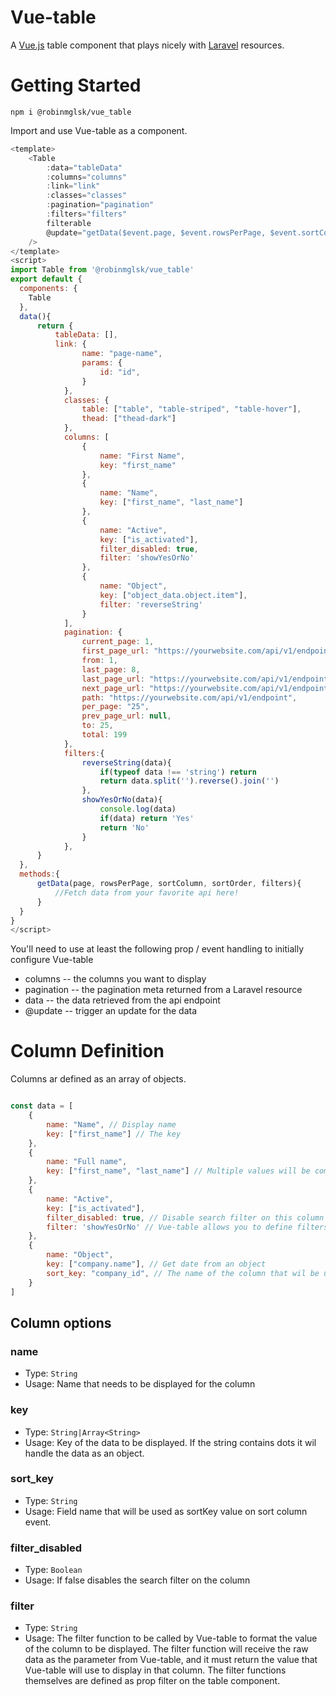 # Vue-table

A [Vue.js](https://vuejs.org) table component that plays nicely with [Laravel](https://laravel.com/) resources.

# Getting Started

```
npm i @robinmglsk/vue_table
```

Import and use Vue-table as a component.

```js
<template>
    <Table
        :data="tableData"
        :columns="columns"
        :link="link"
        :classes="classes"
        :pagination="pagination"
        :filters="filters"
        filterable
        @update="getData($event.page, $event.rowsPerPage, $event.sortColumn, $event.sortOrder, $event.filters)"
    />
</template>
<script>
import Table from '@robinmglsk/vue_table'
export default {
  components: {
    Table
  },
  data(){
      return {
          tableData: [],
          link: {
                name: "page-name",
                params: {
                    id: "id",
                }
            },
            classes: {
                table: ["table", "table-striped", "table-hover"],
                thead: ["thead-dark"]
            },
            columns: [
                {
                    name: "First Name",
                    key: "first_name"
                },
                {
                    name: "Name",
                    key: ["first_name", "last_name"]
                },
                {
                    name: "Active",
                    key: ["is_activated"],
                    filter_disabled: true,
                    filter: 'showYesOrNo'
                },
                {
                    name: "Object",
                    key: ["object_data.object.item"],
                    filter: 'reverseString'
                }
            ],
            pagination: {
                current_page: 1,
                first_page_url: "https://yourwebsite.com/api/v1/endpoint?page_size=25&order_by=id&sort=ASC&like=null&page=1",
                from: 1,
                last_page: 8,
                last_page_url: "https://yourwebsite.com/api/v1/endpoint?page_size=25&order_by=id&sort=ASC&like=null&page=8",
                next_page_url: "https://yourwebsite.com/api/v1/endpoint?page_size=25&order_by=id&sort=ASC&like=null&page=2",
                path: "https://yourwebsite.com/api/v1/endpoint",
                per_page: "25",
                prev_page_url: null,
                to: 25,
                total: 199
            },
            filters:{
                reverseString(data){
                    if(typeof data !== 'string') return
                    return data.split('').reverse().join('')
                },
                showYesOrNo(data){
                    console.log(data)
                    if(data) return 'Yes'
                    return 'No'
                }
            },
      }
  },
  methods:{
      getData(page, rowsPerPage, sortColumn, sortOrder, filters){
          //Fetch data from your favorite api here!
      }
  }
}
</script>
```

You'll need to use at least the following prop / event handling to initially configure Vue-table

* columns -- the columns you want to display
* pagination -- the pagination meta returned from a Laravel resource
* data -- the data retrieved from the api endpoint
* @update -- trigger an update for the data

# Column Definition
Columns ar defined as an array of objects.
```js

const data = [
    {
        name: "Name", // Display name
        key: ["first_name"] // The key 
    },
    {
        name: "Full name",
        key: ["first_name", "last_name"] // Multiple values will be combined with spaces in between
    },
    {
        name: "Active",
        key: ["is_activated"],
        filter_disabled: true, // Disable search filter on this column
        filter: 'showYesOrNo' // Vue-table allows you to define filters that can be used to apply common formatting.
    },
    {
        name: "Object",
        key: ["company.name"], // Get date from an object
        sort_key: "company_id", // The name of the column that wil be used for sorting (handy if you like to display data from a relation but want to sort on the id in the parent table)
    }
]
```
## Column options
### name
* Type: `String`
* Usage: Name that needs to be displayed for the column

### key
* Type: `String|Array<String>`
* Usage: Key of the data to be displayed. If the string contains dots it wil handle the data as an object.

### sort_key
* Type: `String`
* Usage: Field name that will be used as sortKey value on sort column event.

### filter_disabled
* Type: `Boolean`
* Usage: If false disables the search filter on the column

### filter
* Type: `String`
* Usage: The filter function to be called by Vue-table to format the value of the column to be displayed. The filter function will receive the raw data as the parameter from Vue-table, and it must return the value that Vue-table will use to display in that column. The filter functions themselves are defined as prop filter on the table component.

